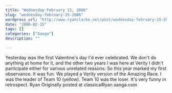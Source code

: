 ```yaml
---
title: "Wednesday February 15, 2006"
slug: "wednesday-february-15-2006"
wordpress_url: "http://www.ryanclarke.net/post/wednesday-february-15-2006/"
date: "2006-02-15"
tags: []
categories: ["Xanga"]
description: ""

---
```


Yesterday was the first Valentine's day I'd ever celebrated. We don't do anything at home for it, and the other two years I was here at Verity I didn't participate either for various unrelated reasons. So this year marked my first observance.
It was fun.
We played a Verity version of the Amazing Race. I was the leader of Team 10 (yellow). Team 10 was the loser. It's very funny in retrospect.
Ryan
Originally posted at classicalRyan.xanga.com
